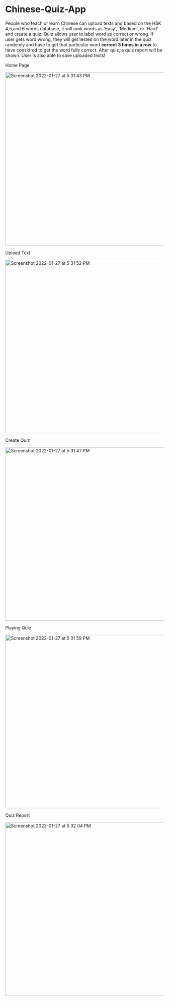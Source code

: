 # Chinese-Quiz-App

People who teach or learn Chinese can upload texts and based on the HSK 4,5,and 6 words database, it will rank words as 'Easy', 'Medium', or 'Hard' and create a quiz. Quiz allows user to label word as correct or wrong. If user gets word wrong, they will get tested on the word later in the quiz randomly and have to get that particular word **correct 3 times in a row** to have considred to get the word fully correct. After quiz, a quiz report will be shown. User is also able to save uploaded texts!



Home Page

<img width="550" alt="Screenshot 2022-01-27 at 5 31 43 PM" src="https://user-images.githubusercontent.com/98566993/152053794-c11e0328-30fc-4b2b-bb7e-a8dfccc140b8.png">



Upload Text

<img width="550" alt="Screenshot 2022-01-27 at 5 31 52 PM" src="https://user-images.githubusercontent.com/98566993/152053864-674effe1-d6a3-41e1-ab95-c2cb587dcaa0.png">


Create Quiz

<img width="550" alt="Screenshot 2022-01-27 at 5 31 47 PM" src="https://user-images.githubusercontent.com/98566993/152053899-2f8f5336-bcbe-4fcf-8e78-3b443eb46cdc.png">


Playing Quiz 

<img width="550" alt="Screenshot 2022-01-27 at 5 31 59 PM" src="https://user-images.githubusercontent.com/98566993/152053956-f1e11c76-6a07-4e2a-8e3b-2247bcd52ef0.png">


Quiz Report

<img width="550" alt="Screenshot 2022-01-27 at 5 32 04 PM" src="https://user-images.githubusercontent.com/98566993/152053973-0fed809b-4790-4f2b-87c9-0026f5032623.png">
